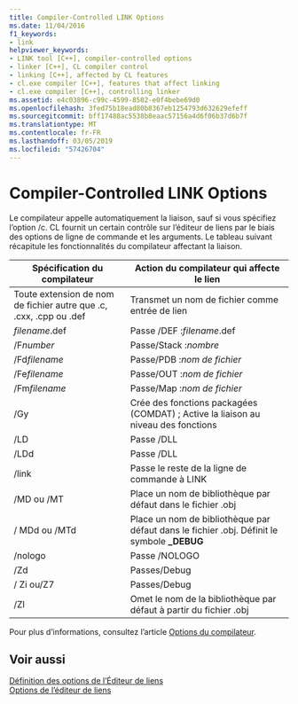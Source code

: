 ```yaml
---
title: Compiler-Controlled LINK Options
ms.date: 11/04/2016
f1_keywords:
- link
helpviewer_keywords:
- LINK tool [C++], compiler-controlled options
- linker [C++], CL compiler control
- linking [C++], affected by CL features
- cl.exe compiler [C++], features that affect linking
- cl.exe compiler [C++], controlling linker
ms.assetid: e4c03896-c99c-4599-8502-e0f4bebe69d0
ms.openlocfilehash: 3fed75b18ead80b8367eb1254793d632629efeff
ms.sourcegitcommit: bff17488ac5538b8eaac57156a4d6f06b37d6b7f
ms.translationtype: MT
ms.contentlocale: fr-FR
ms.lasthandoff: 03/05/2019
ms.locfileid: "57426704"
---
```

# <a name="compiler-controlled-link-options"></a>Compiler-Controlled LINK Options

Le compilateur appelle automatiquement la liaison, sauf si vous spécifiez l’option /c. CL fournit un certain contrôle sur l’éditeur de liens par le biais des options de ligne de commande et les arguments. Le tableau suivant récapitule les fonctionnalités du compilateur affectant la liaison.

|Spécification du compilateur|Action du compilateur qui affecte le lien|
|----------------------|---------------------------------|
|Toute extension de nom de fichier autre que .c, .cxx, .cpp ou .def|Transmet un nom de fichier comme entrée de lien|
|*filename*.def|Passe /DEF :*filename*.def|
|/F*number*|Passe/Stack :*nombre*|
|/Fd*filename*|Passe/PDB :*nom de fichier*|
|/Fe*filename*|Passe/OUT :*nom de fichier*|
|/Fm*filename*|Passe/Map :*nom de fichier*|
|/Gy|Crée des fonctions packagées (COMDAT) ; Active la liaison au niveau des fonctions|
|/LD|Passe /DLL|
|/LDd|Passe /DLL|
|/link|Passe le reste de la ligne de commande à LINK|
|/MD ou /MT|Place un nom de bibliothèque par défaut dans le fichier .obj|
|/ MDd ou /MTd|Place un nom de bibliothèque par défaut dans le fichier .obj. Définit le symbole **_DEBUG**|
|/nologo|Passe /NOLOGO|
|/Zd|Passes/Debug|
|/ Zi ou/Z7|Passes/Debug|
|/Zl|Omet le nom de la bibliothèque par défaut à partir du fichier .obj|

Pour plus d’informations, consultez l’article [Options du compilateur](../../build/reference/compiler-options.md).

## <a name="see-also"></a>Voir aussi

[Définition des options de l’Éditeur de liens](../../build/reference/setting-linker-options.md)<br/>
[Options de l’éditeur de liens](../../build/reference/linker-options.md)
